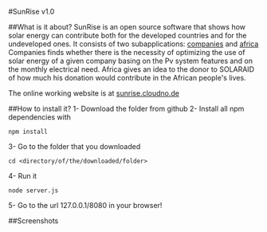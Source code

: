 #SunRise v1.0

##What is it about?
<return>SunRise is an open source software that shows how solar energy can contribute both for the developed countries and for the undeveloped ones.
It consists of two subapplications: [companies](http://www.sunrise.cloudno.de/calculation) and [africa](http://www.sunrise.cloudno.de/solaraid) </return>
<return>Companies finds whether there is the necessity of optimizing the use of solar energy of a given company basing on the Pv system features and on the monthly electrical need.</return>
<return>Africa gives an idea to the donor to SOLARAID of how much his donation would contribute in the African people's lives.</return>

The online working website is at [sunrise.cloudno.de](http://www.sunrise.cloudno.de)

##How to install it?
1- Download the folder from github 
2- Install all npm dependencies with <return> 
```
npm install
```
3- Go to the folder that you downloaded 
```
cd <directory/of/the/downloaded/folder>
```
4- Run it 
```
node server.js
```
5- Go to the url 127.0.0.1/8080 in your browser!

##Screenshots
